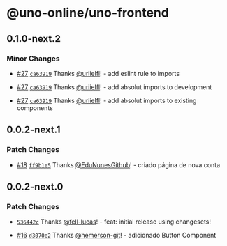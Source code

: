 # @uno-online/uno-frontend

## 0.1.0-next.2

### Minor Changes

- [#27](https://github.com/Uno-Online/uno-frontend/pull/27) [`ca63919`](https://github.com/Uno-Online/uno-frontend/commit/ca63919c8c495cd4a26a764baafce8af8d470ea9) Thanks [@uriielfl](https://github.com/uriielfl)! - add eslint rule to imports

- [#27](https://github.com/Uno-Online/uno-frontend/pull/27) [`ca63919`](https://github.com/Uno-Online/uno-frontend/commit/ca63919c8c495cd4a26a764baafce8af8d470ea9) Thanks [@uriielfl](https://github.com/uriielfl)! - add absolut imports to development

- [#27](https://github.com/Uno-Online/uno-frontend/pull/27) [`ca63919`](https://github.com/Uno-Online/uno-frontend/commit/ca63919c8c495cd4a26a764baafce8af8d470ea9) Thanks [@uriielfl](https://github.com/uriielfl)! - add absolut imports to existing components

## 0.0.2-next.1

### Patch Changes

- [#18](https://github.com/Uno-Online/uno-frontend/pull/18) [`ff9b1e5`](https://github.com/Uno-Online/uno-frontend/commit/ff9b1e535ec445e8a72ce41a421779c52be2a68c) Thanks [@EduNunesGithub](https://github.com/EduNunesGithub)! - criado página de nova conta

## 0.0.2-next.0

### Patch Changes

- [`536442c`](https://github.com/Uno-Online/uno-frontend/commit/536442ccc853a01ece6891c280d5b184f1b05c0b) Thanks [@fell-lucas](https://github.com/fell-lucas)! - feat: initial release using changesets!

- [#16](https://github.com/Uno-Online/uno-frontend/pull/16) [`d3070e2`](https://github.com/Uno-Online/uno-frontend/commit/d3070e2d3469d7e9b63a6c6ca90da9b2b9e92f25) Thanks [@hemerson-git](https://github.com/hemerson-git)! - adicionado Button Component
